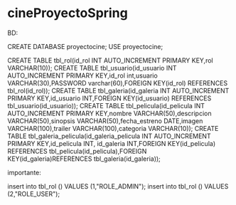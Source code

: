 # cineProyectoSpring
BD:

CREATE DATABASE proyectocine;
USE proyectocine;

CREATE TABLE tbl_rol(id_rol INT AUTO_INCREMENT PRIMARY KEY,rol VARCHAR(10));
CREATE TABLE tbl_usuario(id_usuario INT AUTO_INCREMENT PRIMARY KEY,id_rol int,usuario VARCHAR(30),PASSWORD varchar(60),FOREIGN KEY(id_rol) REFERENCES tbl_rol(id_rol));
CREATE TABLE tbl_galeria(id_galeria INT AUTO_INCREMENT PRIMARY KEY,id_usuario INT,FOREIGN KEY(id_usuario) REFERENCES tbl_usuario(id_usuario));
CREATE TABLE tbl_pelicula(id_pelicula INT AUTO_INCREMENT PRIMARY KEY,nombre VARCHAR(50),descripcion VARCHAR(50),sinopsis VARCHAR(50),fecha_estreno DATE,imagen VARCHAR(100),trailer VARCHAR(100),categoria VARCHAR(10));
CREATE TABLE tbl_galeria_pelicula(id_galeria_pelicula INT AUTO_INCREMENT PRIMARY KEY,id_pelicula INT, id_galeria INT,FOREIGN KEY(id_pelicula) REFERENCES tbl_pelicula(id_pelicula),FOREIGN KEY(id_galeria)REFERENCES tbl_galeria(id_galeria));


importante:

insert into tbl_rol () VALUES (1,"ROLE_ADMIN");
insert into tbl_rol () VALUES (2,"ROLE_USER");

